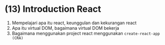 # (13) Introduction React

1. Mempelajari apa itu react, keunggulan dan kekurangan react
2. Apa itu virtual DOM, bagaimana virtual DOM bekerja
3. Bagaimana menggunakan project react menggunakan `create-react-app (CRA)`
